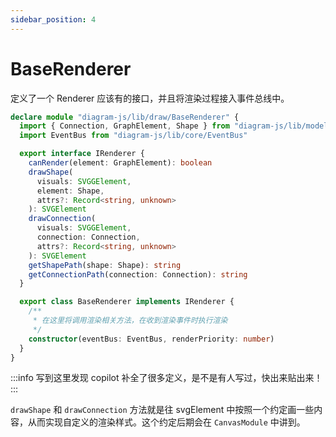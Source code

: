 ```yaml
---
sidebar_position: 4
---
```


# BaseRenderer

定义了一个 Renderer 应该有的接口，并且将渲染过程接入事件总线中。

```ts {23}
declare module "diagram-js/lib/draw/BaseRenderer" {
  import { Connection, GraphElement, Shape } from "diagram-js/lib/model"
  import EventBus from "diagram-js/lib/core/EventBus"

  export interface IRenderer {
    canRender(element: GraphElement): boolean
    drawShape(
      visuals: SVGGElement,
      element: Shape,
      attrs?: Record<string, unknown>
    ): SVGElement
    drawConnection(
      visuals: SVGGElement,
      connection: Connection,
      attrs?: Record<string, unknown>
    ): SVGElement
    getShapePath(shape: Shape): string
    getConnectionPath(connection: Connection): string
  }

  export class BaseRenderer implements IRenderer {
    /**
     * 在这里将调用渲染相关方法，在收到渲染事件时执行渲染 
     */
    constructor(eventBus: EventBus, renderPriority: number)
  }
}
```

:::info
写到这里发现 copilot 补全了很多定义，是不是有人写过，快出来贴出来！
:::

`drawShape` 和 `drawConnection` 方法就是往 svgElement 中按照一个约定画一些内容，从而实现自定义的渲染样式。这个约定后期会在 `CanvasModule` 中讲到。
